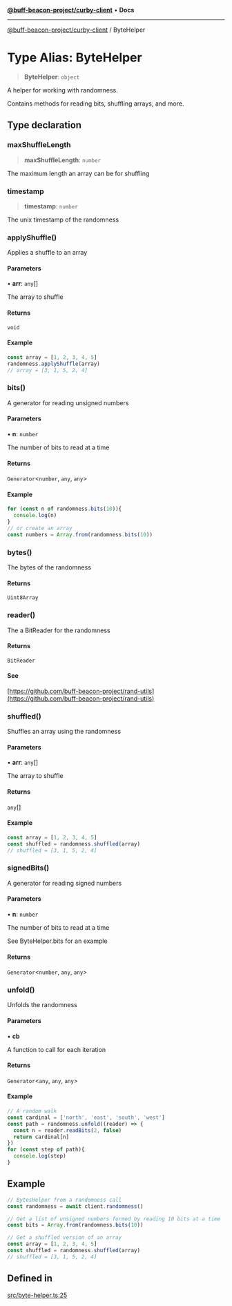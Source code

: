 [**@buff-beacon-project/curby-client**](../index.md) • **Docs**

***

[@buff-beacon-project/curby-client](../index.md) / ByteHelper

# Type Alias: ByteHelper

> **ByteHelper**: `object`

A helper for working with randomness.

Contains methods for reading bits, shuffling arrays, and more.

## Type declaration

### maxShuffleLength

> **maxShuffleLength**: `number`

The maximum length an array can be for shuffling

### timestamp

> **timestamp**: `number`

The unix timestamp of the randomness

### applyShuffle()

Applies a shuffle to an array

#### Parameters

• **arr**: `any`[]

The array to shuffle

#### Returns

`void`

#### Example

```ts
const array = [1, 2, 3, 4, 5]
randomness.applyShuffle(array)
// array = [3, 1, 5, 2, 4]
```

### bits()

A generator for reading unsigned numbers

#### Parameters

• **n**: `number`

The number of bits to read at a time

#### Returns

`Generator`\<`number`, `any`, `any`\>

#### Example

```ts
for (const n of randomness.bits(10)){
  console.log(n)
}
// or create an array
const numbers = Array.from(randomness.bits(10))
```

### bytes()

The bytes of the randomness

#### Returns

`Uint8Array`

### reader()

The a BitReader for the randomness

#### Returns

`BitReader`

#### See

[https://github.com/buff-beacon-project/rand-utils](https://github.com/buff-beacon-project/rand-utils)

### shuffled()

Shuffles an array using the randomness

#### Parameters

• **arr**: `any`[]

The array to shuffle

#### Returns

`any`[]

#### Example

```ts
const array = [1, 2, 3, 4, 5]
const shuffled = randomness.shuffled(array)
// shuffled = [3, 1, 5, 2, 4]
```

### signedBits()

A generator for reading signed numbers

#### Parameters

• **n**: `number`

The number of bits to read at a time

See ByteHelper.bits for an example

#### Returns

`Generator`\<`number`, `any`, `any`\>

### unfold()

Unfolds the randomness

#### Parameters

• **cb**

A function to call for each iteration

#### Returns

`Generator`\<`any`, `any`, `any`\>

#### Example

```ts
// A random walk
const cardinal = ['north', 'east', 'south', 'west']
const path = randomness.unfold((reader) => {
  const n = reader.readBits(2, false)
  return cardinal[n]
})
for (const step of path){
  console.log(step)
}
```

## Example

```ts
// BytesHelper from a randomness call
const randomness = await client.randomness()

// Get a list of unsigned numbers formed by reading 10 bits at a time
const bits = Array.from(randomness.bits(10))

// Get a shuffled version of an array
const array = [1, 2, 3, 4, 5]
const shuffled = randomness.shuffled(array)
// shuffled = [3, 1, 5, 2, 4]
```

## Defined in

[src/byte-helper.ts:25](https://github.com/buff-beacon-project/curby-js-client/blob/07a2ea08c8e0ca63b47f1d08219657d53af485a2/src/byte-helper.ts#L25)
